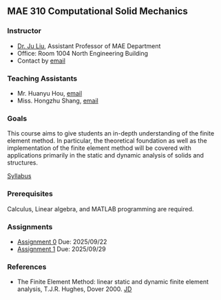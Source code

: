 ## MAE 310 Computational Solid Mechanics

### Instructor
- [Dr. Ju Liu](https://ju-liu.github.io), Assistant Professor of MAE Department
- Office: Room 1004 North Engineering Building
- Contact by [email](mailto:liuj36@sustech.edu.cn)

### Teaching Assistants
- Mr. Huanyu Hou, [email](12531213@mail.sustech.edu.cn)
- Miss. Hongzhu Shang, [email](12532290@mail.sustech.edu.cn)

### Goals
This course aims to give students an in-depth understanding of the finite element method. In particular, the theoretical foundation as well as the implementation of the finite element method will be covered with applications primarily in the static and dynamic analysis of solids and structures.

[Syllabus](Syllabus_Computational_Solid_Mechanics_2025.pdf)

### Prerequisites
Calculus, Linear algebra, and MATLAB programming are required.

### Assignments
- [Assignment 0](hw/Homework-0.pdf) Due: 2025/09/22
- [Assignment 1](hw/Homework-1.pdf) Due: 2025/09/29

### References
- The Finite Element Method: linear static and dynamic finite element analysis, T.J.R. Hughes, Dover 2000. [JD](https://item.jd.com/1130427437.html)
